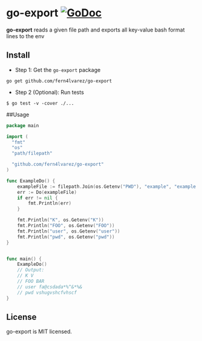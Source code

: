 # go-export [![GoDoc](https://godoc.org/github.com/fern4lvarez/go-export?status.png)](http://godoc.org/github.com/fern4lvarez/go-export)

**go-export** reads a given file path and exports all key-value bash format lines to the env

## Install

* Step 1: Get the `go-export` package

```
go get github.com/fern4lvarez/go-export
```

* Step 2 (Optional): Run tests

```
$ go test -v -cover ./...
```

##Usage

```go
package main

import (
  "fmt"
  "os"
  "path/filepath"

  "github.com/fern4lvarez/go-export"
)

func ExampleDo() {
	exampleFile := filepath.Join(os.Getenv("PWD"), "example", "example.sh")
	err := Do(exampleFile)
	if err != nil {
		fmt.Println(err)
	}

	fmt.Println("K", os.Getenv("K"))
	fmt.Println("FOO", os.Getenv("FOO"))
	fmt.Println("user", os.Getenv("user"))
	fmt.Println("pwd", os.Getenv("pwd"))
}


func main() {
	ExampleDo()
  	// Output:
  	// K V
  	// FOO BAR
  	// user fa@csdada*%^&*%&
  	// pwd vshugvshcfvhscf
}
```

## License

go-export is MIT licensed.
